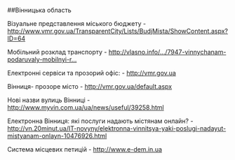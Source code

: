##Вінницька область

Візуальне представлення міського бюджету - http://www.vmr.gov.ua/TransparentCity/Lists/BudjMista/ShowContent.aspx?ID=64  

Мобільний розклад транспорту - http://vlasno.info/…/7947-vinnychanam-podaruvaly-mobilnyi-r…  

Електронні сервіси та прозорий офіс: - http://vmr.gov.ua  

Вінниця- прозоре місто - http://vmr.gov.ua/default.aspx  

Нові назви вулиць Вінниці - http://www.myvin.com.ua/ua/news/useful/39258.html  

Електронна Вінниця: які послуги надають містянам онлайн? - http://vn.20minut.ua/IT-novyny/elektronna-vinnitsya-yaki-poslugi-nadayut-mistyanam-onlayn-10476926.html  

Система місцевих петицій - http://www.e-dem.in.ua